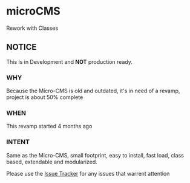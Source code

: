 # microCMS
Rework with Classes

## NOTICE
This is in Development and <strong>NOT</strong> production ready.

### WHY
Because the Micro-CMS is old and outdated, it's in need of a revamp, project is about 50% complete

### WHEN
This revamp started 4 months ago

### INTENT
Same as the Micro-CMS, small footprint, easy to install, fast load, class based, extendable and modularized.

Please use the <a href="https://github.com/Keldo/mcms2/issues">Issue Tracker</a> for any issues that warrent attention
